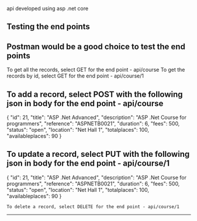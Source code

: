 api developed using asp .net core

Testing the end points
--------------------------------------------
Postman would be a good choice to test the end points
---
To get all the records, select GET for the end point - api/course
To get the records by id, select GET for the end point - api/course/1

To add a record, select POST with the following json in body for the end point - api/course
----

{
    "id": 21,
    "title": "ASP .Net Advanced",
    "description": "ASP .Net Course for programmers",
    "reference": "ASPNETB0021",
    "duration": 6,
    "fees": 500,
    "status": "open",
    "location": "Net Hall 1",
    "totalplaces": 100,
    "availableplaces": 90
  }
  
  To update a record, select PUT  with the following json in body for the end point - api/course/1
----

{
    "id": 21,
    "title": "ASP .Net Advanced",
    "description": "ASP .Net Course for programmers",
    "reference": "ASPNETB0021",
    "duration": 6,
    "fees": 500,
    "status": "open",
    "location": "Net Hall 1",
    "totalplaces": 100,
    "availableplaces": 90
  }
  
    To delete a record, select DELETE for the end point - api/course/1
----
  
  

